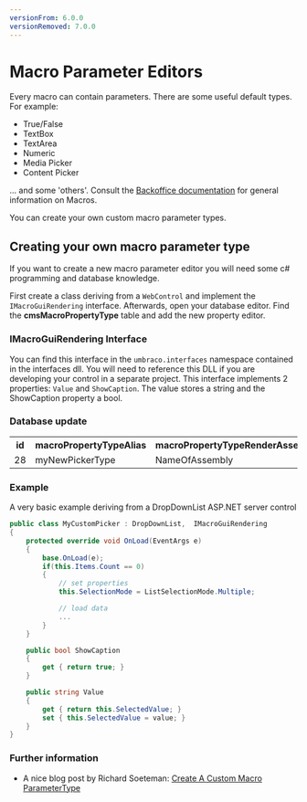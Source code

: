 ```yaml
---
versionFrom: 6.0.0
versionRemoved: 7.0.0
---
```


# Macro Parameter Editors

Every macro can contain parameters. There are some useful default types.  For example: 

* True/False
* TextBox
* TextArea
* Numeric
* Media Picker
* Content Picker

... and some 'others'.  Consult the [Backoffice documentation](../../Getting-Started/Backoffice/index.md) for general information on Macros.

You can create your own custom macro parameter types.

## Creating your own macro parameter type ##

If you want to create a new macro parameter editor you will need some c# programming and database knowledge.

First create a class deriving from a `WebControl` and implement the `IMacroGuiRendering` interface. Afterwards, open your database editor.  Find the **cmsMacroPropertyType** table and add the new property editor.

### IMacroGuiRendering Interface
You can find this interface in the `umbraco.interfaces` namespace contained in the interfaces dll.  You will need to reference this DLL if you are developing your control in a separate project.
This interface implements 2 properties:  `Value` and `ShowCaption`.
The value stores a string  and the ShowCaption property a bool.

### Database update
<table>
<tr><th>
id</th><th>macroPropertyTypeAlias</th><th>macroPropertyTypeRenderAssembly</th><th>macroPropertyTypeRenderType</th><th>macroPropertyTypeBaseType</th></tr>
<tr><td>
28</td><td>myNewPickerType</td><td>NameOfAssembly</td><td>FullName.OfType.IncludingNamespace</td><td>String</td></tr></table>

### Example
A very basic example deriving from a DropDownList ASP.NET server control

```csharp
public class MyCustomPicker : DropDownList,  IMacroGuiRendering 
{
    protected override void OnLoad(EventArgs e)
    {
        base.OnLoad(e);
        if(this.Items.Count == 0)
        {
            // set properties
            this.SelectionMode = ListSelectionMode.Multiple;           

            // load data
            ...
        }
    }

    public bool ShowCaption
    {
        get { return true; }
    }

    public string Value
    {
        get { return this.SelectedValue; }
        set { this.SelectedValue = value; }
    }
}
```

### Further information
* A nice blog post by Richard Soeteman: [Create A Custom Macro ParameterType](http://www.richardsoeteman.net/2010/01/04/CreateACustomMacroParameterType.aspx)
